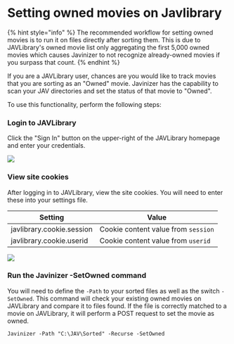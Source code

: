 # Setting owned movies on Javlibrary

{% hint style="info" %}
The recommended workflow for setting owned movies is to run it on files directly after sorting them. This is due to JAVLibrary's owned movie list only aggregating the first 5,000 owned movies which causes Javinizer to not recognize already-owned movies if you surpass that count.
{% endhint %}

If you are a JAVLibrary user, chances are you would like to track movies that you are sorting as an "Owned" movie. Javinizer has the capability to scan your JAV directories and set the status of that movie to "Owned".

To use this functionality, perform the following steps:

### Login to JAVLibrary

Click the "Sign In" button on the upper-right of the JAVLibrary homepage and enter your credentials.

![](../../.gitbook/assets/javlibrary\_login.png)

### View site cookies

After logging in to JAVLibrary, view the site cookies. You will need to enter these into your settings file.

| Setting                   | Value                               |
| ------------------------- | ----------------------------------- |
| javlibrary.cookie.session | Cookie content value from `session` |
| javlibrary.cookie.userid  | Cookie content value from `userid`  |

![](../../.gitbook/assets/javlibrary\_cookie.png)

### Run the Javinizer -SetOwned command

You will need to define the `-Path` to your sorted files as well as the switch `-SetOwned`. This command will check your existing owned movies on JAVLibrary and compare it to files found. If the file is correctly matched to a movie on JAVLibrary, it will perform a POST request to set the movie as owned.

```
Javinizer -Path "C:\JAV\Sorted" -Recurse -SetOwned
```
